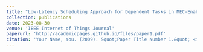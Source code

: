 ```yaml
---
title: "Low-Latency Scheduling Approach for Dependent Tasks in MEC-Enabled 5G Vehicular Networks"
collection: publications
date: 2023-08-30
venue: 'IEEE Internet of Things Journal'
paperurl: 'http://academicpages.github.io/files/paper1.pdf'
citation: 'Your Name, You. (2009). &quot;Paper Title Number 1.&quot; <i>Journal 1</i>. 1(1).'
---
```

